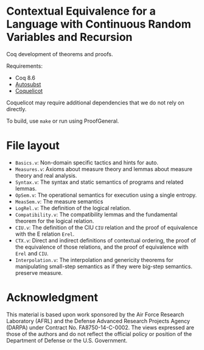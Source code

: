 # Contextual Equivalence for a Language with Continuous Random Variables and Recursion

Coq development of theorems and proofs.

Requirements:

- Coq 8.6
- [Autosubst](https://github.com/uds-psl/autosubst)
- [Coquelicot](http://coquelicot.saclay.inria.fr/)

Coquelicot may require additional dependencies that we do not rely on directly.

To build, use `make` or run using ProofGeneral.


# File layout

- `Basics.v`: Non-domain specific tactics and hints for auto.
- `Measures.v`: Axioms about measure theory and lemmas about measure theory and
  real analysis.
- `Syntax.v`: The syntax and static semantics of programs and related lemmas.
- `OpSem.v`: The operational semantics for execution using a single entropy.
- `MeasSem.v`: The measure semantics
- `LogRel.v`: The definition of the logical relation.
- `Compatibility.v`: The compatibility lemmas and the fundamental theorem for
  the logical relation.
- `CIU.v`: The definition of the CIU `CIU` relation and the proof of equivalence
  with the E relation `Erel`.
- `CTX.v`: Direct and indirect definitions of contextual ordering, the proof of
  the equivalence of those relations, and the proof of equivalence with `Erel`
  and `CIU`.
- `Interpolation.v`: The interpolation and genericity theorems for manipulating
  small-step semantics as if they were big-step semantics.
  preserve measure.

# Acknowledgment

This material is based upon work sponsored by the Air Force Research Laboratory
(AFRL) and the Defense Advanced Research Projects Agency (DARPA) under Contract
No. FA8750-14-C-0002. The views expressed are those of the authors and do not
reflect the official policy or position of the Department of Defense or the
U.S.  Government.
